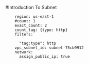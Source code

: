 #Introduction To Subnet

        region: us-east-1
        #count: 1
        exact_count: 2
        count_tag: {type: http}
        filters:
        
          "tag:type": http
        vpc_subnet_id: subnet-75cb9912
        network:
          assign_public_ip: true
